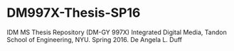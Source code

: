 # DM997X-Thesis-SP16
IDM MS Thesis Repository (DM-GY 997X) Integrated Digital Media, Tandon School of Engineering, NYU. Spring 2016. De Angela L. Duff